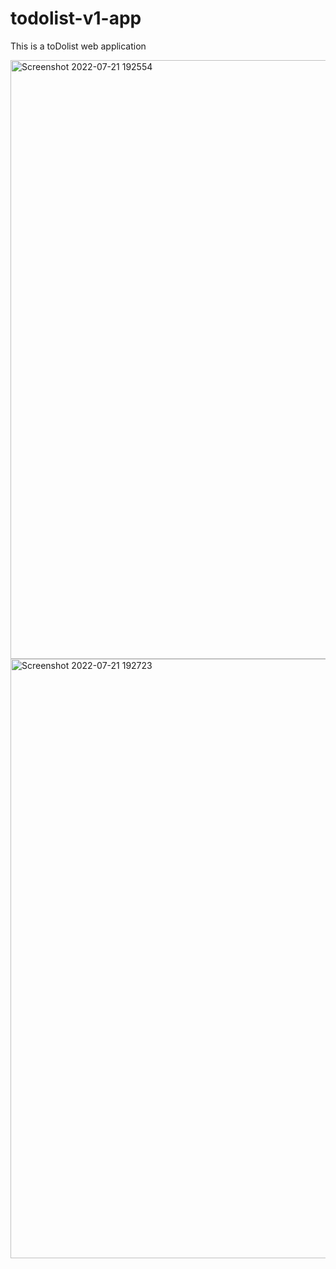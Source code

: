 # todolist-v1-app
This is a toDolist web application

<img width="958" alt="Screenshot 2022-07-21 192554" src="https://user-images.githubusercontent.com/87849881/180180266-3a365761-38f0-477d-b44d-cfb8c5a7caad.png">
<img width="959" alt="Screenshot 2022-07-21 192723" src="https://user-images.githubusercontent.com/87849881/180180298-adf0c24a-69e7-4bc2-bc88-06a8c269a6f3.png">
